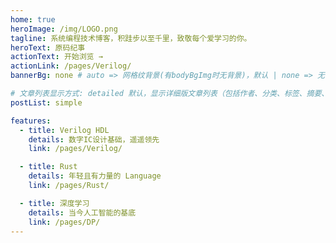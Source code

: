 ```yaml
---
home: true
heroImage: /img/LOGO.png
tagline: 系统编程技术博客，积跬步以至千里，致敬每个爱学习的你。
heroText: 原码纪事
actionText: 开始浏览 →
actionLink: /pages/Verilog/
bannerBg: none # auto => 网格纹背景(有bodyBgImg时无背景)，默认 | none => 无 | '大图地址' | background: 自定义背景样式       提示：如发现文本颜色不适应你的背景时可以到palette.styl修改$bannerTextColor变量

# 文章列表显示方式: detailed 默认，显示详细版文章列表（包括作者、分类、标签、摘要、分页等）| simple => 显示简约版文章列表（仅标题和日期）| none 不显示文章列表
postList: simple

features:
  - title: Verilog HDL
    details: 数字IC设计基础，遥遥领先
    link: /pages/Verilog/

  - title: Rust
    details: 年轻且有力量的 Language
    link: /pages/Rust/

  - title: 深度学习
    details: 当今人工智能的基底
    link: /pages/DP/
---
```

